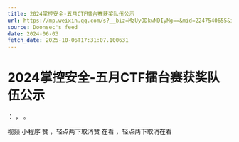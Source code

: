```yaml
---
title: 2024掌控安全-五月CTF擂台赛获奖队伍公示
url: https://mp.weixin.qq.com/s?__biz=MzUyODkwNDIyMg==&mid=2247540655&idx=2&sn=894a355af4e419985e4902c49562a460
source: Doonsec's feed
date: 2024-06-03
fetch_date: 2025-10-06T17:31:07.100631
---
```


# 2024掌控安全-五月CTF擂台赛获奖队伍公示

：
，
。

视频
小程序
赞
，轻点两下取消赞
在看
，轻点两下取消在看